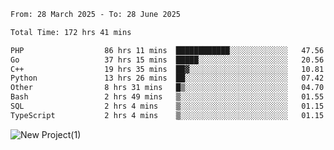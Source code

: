 
<!--START_SECTION:waka-->

```txt
From: 28 March 2025 - To: 28 June 2025

Total Time: 172 hrs 41 mins

PHP                  86 hrs 11 mins  ████████████░░░░░░░░░░░░░   47.56 %
Go                   37 hrs 15 mins  █████░░░░░░░░░░░░░░░░░░░░   20.56 %
C++                  19 hrs 35 mins  ██▓░░░░░░░░░░░░░░░░░░░░░░   10.81 %
Python               13 hrs 26 mins  ██░░░░░░░░░░░░░░░░░░░░░░░   07.42 %
Other                8 hrs 31 mins   █▒░░░░░░░░░░░░░░░░░░░░░░░   04.70 %
Bash                 2 hrs 49 mins   ▒░░░░░░░░░░░░░░░░░░░░░░░░   01.55 %
SQL                  2 hrs 4 mins    ▒░░░░░░░░░░░░░░░░░░░░░░░░   01.15 %
TypeScript           2 hrs 4 mins    ▒░░░░░░░░░░░░░░░░░░░░░░░░   01.15 %
```

<!--END_SECTION:waka-->

![New Project(1)](https://github.com/user-attachments/assets/ca397c4b-527a-4830-9802-b71a2622b058)

<!--
![91IYheGYbCL](https://github.com/user-attachments/assets/81d7ee5b-489d-41a0-a545-5872971bd286)
-->
